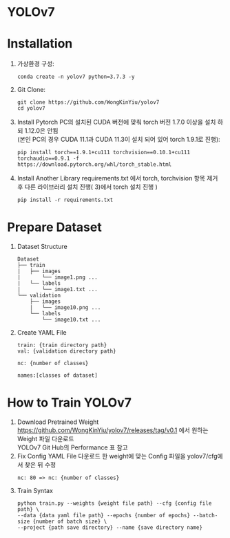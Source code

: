 YOLOv7
======

# Installation
  1) 가상환경 구성:
      ```
      conda create -n yolov7 python=3.7.3 -y
      ```
  2) Git Clone:
      ```
      git clone https://github.com/WongKinYiu/yolov7
      cd yolov7
      ```
  3) Install Pytorch 
      PC의 설치된 CUDA 버전에 맞춰 torch 버전 1.7.0 이상을 설치 하되 1.12.0은 안됨<br>
      (본인 PC의 경우 CUDA 11.1과 CUDA 11.3이 설치 되어 있어 torch 1.9.1로 진행):
      ```
      pip install torch==1.9.1+cu111 torchvision==0.10.1+cu111 torchaudio==0.9.1 -f https://download.pytorch.org/whl/torch_stable.html
      ```
  4) Install Another Library
      requirements.txt 에서 torch, torchvision 항목 제거 후 다른 라이브러리 설치 진행( 3)에서 torch 설치 진행 )
      ```
      pip install -r requirements.txt
      ```
# Prepare Dataset
  1) Dataset Structure
     ```
     Dataset
     ├── train
     |   ├── images
     |       └── image1.png ...
     |   └── labels
     |       └── image1.txt ...
     └── validation
         ├── images
         |   └── image10.png ...
         └── labels
             └── image10.txt ...
     ```
  2) Create YAML File
     ```
     train: {train directory path}
     val: {validation directory path}

     nc: {number of classes}

     names:[classes of dataset]
     ```
# How to Train YOLOv7
  1) Download Pretrained Weight <br>
     https://github.com/WongKinYiu/yolov7/releases/tag/v0.1 에서 원하는 Weight 파일 다운로드<br>
     YOLOv7 Git Hub의 Performance 표 참고
  2) Fix Config YAML File
     다운로드 한 weight에 맞는 Config 파일을 yolov7/cfg에서 찾은 뒤 수정
     ```
     nc: 80 => nc: {number of classes}
     ```
  4) Train Syntax
     ```
     python train.py --weights {weight file path} --cfg {config file path} \
     --data {data yaml file path} --epochs {number of epochs} --batch-size {number of batch size} \
     --project {path save directory} --name {save directory name}
     ```

